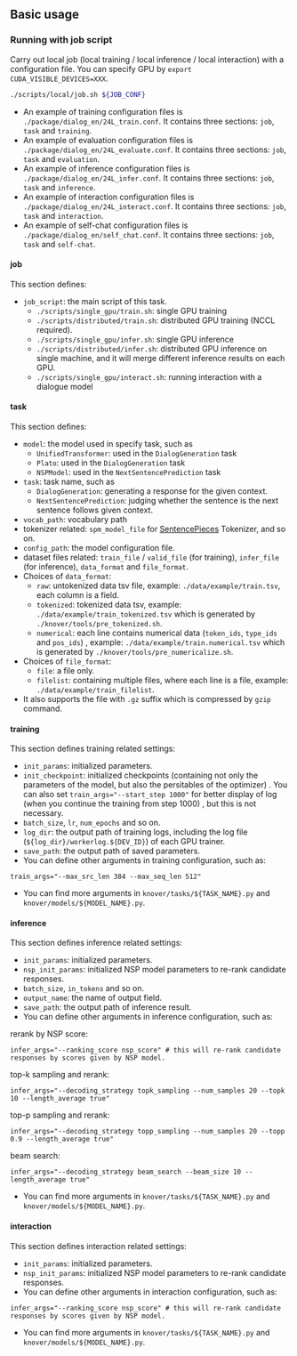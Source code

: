 ## Basic usage

### Running with job script
Carry out local job (local training / local inference / local interaction) with a configuration file. You can specify GPU by `export CUDA_VISIBLE_DEVICES=XXX`.

``` bash
./scripts/local/job.sh ${JOB_CONF}
```

- An example of training configuration files is `./package/dialog_en/24L_train.conf`. It contains three sections: `job`, `task` and `training`.
- An example of evaluation configuration files is `./package/dialog_en/24L_evaluate.conf`. It contains three sections: `job`, `task` and `evaluation`.
- An example of inference configuration files is `./package/dialog_en/24L_infer.conf`. It contains three sections: `job`, `task` and `inference`.
- An example of interaction configuration files is `./package/dialog_en/24L_interact.conf`. It contains three sections: `job`, `task` and `interaction`.
- An example of self-chat configuration files is `./package/dialog_en/self_chat.conf`. It contains three sections: `job`, `task` and `self-chat`.

#### job

This section defines:
- `job_script`: the main script of this task.
    - `./scripts/single_gpu/train.sh`: single GPU training
    - `./scripts/distributed/train.sh`: distributed GPU training (NCCL required).
    - `./scripts/single_gpu/infer.sh`: single GPU inference
    - `./scripts/distributed/infer.sh`: distributed GPU inference on single machine, and it will merge different inference results on each GPU.
    - `./scripts/single_gpu/interact.sh`: running interaction with a dialogue model

#### task
This section defines:
- `model`: the model used in specify task, such as
    - `UnifiedTransformer`: used in the `DialogGeneration` task
    - `Plato`: used in the `DialogGeneration` task
    - `NSPModel`: used in the `NextSentencePrediction` task
- `task`: task name, such as
    - `DialogGeneration`: generating a response for the given context.
    - `NextSentencePrediction`: judging whether the sentence is the next sentence follows given context.
- `vocab_path`: vocabulary path
- tokenizer related: `spm_model_file` for [SentencePieces](https://github.com/google/sentencepiece) Tokenizer, and so on.
- `config_path`: the model configuration file.
- dataset files related: `train_file` / `valid_file` (for training), `infer_file` (for inference), `data_format` and `file_format`.
- Choices of `data_format`:
    - `raw`: untokenized data tsv file, example: `./data/example/train.tsv`, each column is a field.
    - `tokenized`: tokenized data tsv, example: `./data/example/train_tokenized.tsv` which is generated by `./knover/tools/pre_tokenized.sh`.
    - `numerical`: each line contains numerical data (`token_ids`, `type_ids` and `pos_ids`) , example: `./data/example/train.numerical.tsv` which is generated by `./knover/tools/pre_numericalize.sh`.
- Choices of `file_format`:
    - `file`: a file only.
    - `filelist`: containing multiple files, where each line is a file, example: `./data/example/train_filelist`.
- It also supports the file with `.gz` suffix which is compressed by `gzip` command.

#### training
This section defines training related settings:
- `init_params`: initialized parameters.
- `init_checkpoint`: initialized checkpoints (containing not only the parameters of the model, but also the persitables of the optimizer) . You can also set `train_args="--start_step 1000"` for better display of log (when you continue the training from step 1000) , but this is not necessary.
- `batch_size`, `lr`, `num_epochs` and so on.
- `log_dir`: the output path of training logs, including the log file (`${log_dir}/workerlog.${DEV_ID}`) of each GPU trainer.
- `save_path`: the output path of saved parameters.
- You can define other arguments in training configuration, such as:

```
train_args="--max_src_len 384 --max_seq_len 512"
```

- You can find more arguments in `knover/tasks/${TASK_NAME}.py` and `knover/models/${MODEL_NAME}.py`.

#### inference
This section defines inference related settings:
- `init_params`: initialized parameters.
- `nsp_init_params`: initialized NSP model parameters to re-rank candidate responses.
- `batch_size`, `in_tokens` and so on.
- `output_name`: the name of output field.
- `save_path`: the output path of inference result.
- You can define other arguments in inference configuration, such as:

rerank by NSP score:

```
infer_args="--ranking_score nsp_score" # this will re-rank candidate responses by scores given by NSP model.
```

top-k sampling and rerank:

```
infer_args="--decoding_strategy topk_sampling --num_samples 20 --topk 10 --length_average true"
```

top-p sampling and rerank:

```
infer_args="--decoding_strategy topp_sampling --num_samples 20 --topp 0.9 --length_average true"
```

beam search:

```
infer_args="--decoding_strategy beam_search --beam_size 10 --length_average true"
```

- You can find more arguments in `knover/tasks/${TASK_NAME}.py` and `knover/models/${MODEL_NAME}.py`.

#### interaction
This section defines interaction related settings:
- `init_params`: initialized parameters.
- `nsp_init_params`: initialized NSP model parameters to re-rank candidate responses.
- You can define other arguments in interaction configuration, such as:

```
infer_args="--ranking_score nsp_score" # this will re-rank candidate responses by scores given by NSP model.
```

- You can find more arguments in `knover/tasks/${TASK_NAME}.py` and `knover/models/${MODEL_NAME}.py`.
